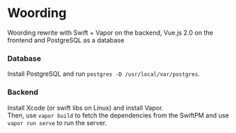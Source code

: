 # Woording
Woording rewrite with Swift + Vapor on the backend, Vue.js 2.0 on the frontend and PostgreSQL as a database

### Database
Install PostgreSQL and run `postgres -D /usr/local/var/postgres`.

### Backend
Install Xcode (or swift libs on Linux) and install Vapor.  
Then, use `vapor build` to fetch the dependencies from the SwiftPM and use `vapor run serve` to run the server.
